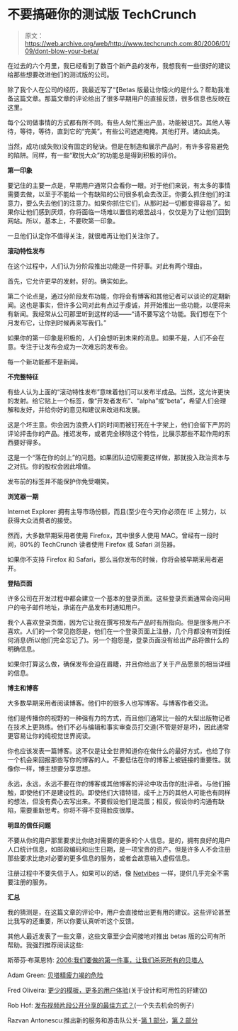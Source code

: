 # 不要搞砸你的测试版 TechCrunch

> 原文：<https://web.archive.org/web/http://www.techcrunch.com:80/2006/01/09/dont-blow-your-beta/>

在过去的六个月里，我已经看到了数百个新产品的发布，我想我有一些很好的建议给那些想要改进他们的测试版的公司。

除了我个人在公司的经历，我最近写了“【Betas 版最让你恼火的是什么？帮助我准备这篇文章。那篇文章的评论给出了很多早期用户的直接反馈，很多信息也反映在这里。

每个公司做事情的方式都有所不同。有些人匆忙推出产品，功能被诅咒。其他人等待，等待，等待，直到它的“完美”。有些公司遮遮掩掩。其他打开。诸如此类。

当然，成功(或失败)没有固定的秘诀。但是在制造和展示产品时，有许多容易避免的陷阱。同样，有一些“取悦大众”的功能总是得到积极的评价。

**第一印象**

要记住的主要一点是，早期用户通常只会看你一眼。对于他们来说，有太多的事情需要去做，以至于不能给一个有缺陷的公司很多机会去改正。你要么抓住他们的注意力，要么失去他们的注意力。如果你抓住它们，从那时起一切都变得容易了。如果你让他们感到厌烦，你将面临一场难以置信的艰苦战斗，仅仅是为了让他们回到网站。所以，基本上，不要吹第一印象。

一旦他们认定你不值得关注，就很难再让他们关注你了。

**滚动特性发布**

在这个过程中，人们认为分阶段推出功能是一件好事。对此有两个理由。

首先，它允许更早的发射。好的。确实如此。

第二个论点是，通过分阶段发布功能，你将会有博客和其他记者可以谈论的定期新闻。这也是事实，但许多公司对此有点过于虔诚，并开始推出一些功能，以便将来有新闻。我经常从公司那里听到这样的话——“请不要写这个功能。我们想在下个月发布它，让你到时候再来写我们。”

如果你的第一印象是积极的，人们会想听到未来的消息。如果不是，人们不会在意。专注于让发布会成为一次难忘的发布会。

每一个新功能都不是新闻。

**不完整特征**

有些人认为上面的“滚动特性发布”意味着他们可以发布半成品。当然，这允许更快的发射。给它贴上一个标签，像“开发者发布”、“alpha”或“beta”，希望人们会理解和友好，并给你好的意见和建议来改进和发展。

这是个坏主意。你会因为浪费人们的时间而被钉死在十字架上，他们会留下严厉的评论抨击你的产品。推迟发布，或者完全移除这个特性，比展示那些不起作用的东西要好得多。

这是一个“落在你的剑上”的问题。如果团队迫切需要这样做，那就投入政治资本与之对抗。你的股权会因此增值。

发布前的标签并不能保护你免受嘲笑。

**浏览器一期**

Internet Explorer 拥有主导市场份额，而且(至少在今天)你必须在 IE 上努力，以获得大众消费者的接受。

然而，大多数早期采用者使用 Firefox，其中很多人使用 MAC。曾经有一段时间，80%的 TechCrunch 读者使用 Firefox 或 Safari 浏览器。

如果你不支持 Firefox 和 Safari，那么当你发布的时候，你将会被早期采用者避开。

**登陆页面**

许多公司在开发过程中都会建立一个基本的登录页面。这些登录页面通常会询问用户的电子邮件地址，承诺在产品发布时通知用户。

我个人喜欢登录页面，因为它让我在撰写预发布产品时有所指向。但是很多用户不喜欢。人们的一个常见抱怨是，他们在一个登录页面上注册，几个月都没有听到任何消息(所以他们完全忘记了)。另一个抱怨是，登录页面没有给出产品将做什么的明确信息。

如果你打算这么做，确保发布会迫在眉睫，并且你给出了关于产品愿景的相当详细的信息。

**博主和博客**

大多数早期采用者阅读博客。他们中的很多人也写博客。与博客作者交流。

他们是传播你的视野的一种强有力的方式，而且他们通常比一般的大型出版物记者在技术上更熟练。他们不必与编辑和事实审查员打交道(不管是好是坏)，因此通常更容易让你的纯视觉世界阅读。

你也应该发表一篇博客。这不仅是让全世界知道你在做什么的最好方式，也给了你一个机会来回报那些写你的博客的人。不要低估在你的博客上被链接的重要性。就像你一样，博主想要分享思想。

永远，永远，永远不要在你的博客或其他博客的评论中攻击你的批评者。与他们接触，即使他们不是建设性的。即使他们大错特错，成千上万的其他人可能也有同样的想法，但没有费心去写出来。不要假设他们是混蛋；相反，假设你的沟通有缺陷，需要重新思考。你将不得不变得脸皮很厚。

**明显的信任问题**

不要从你的用户那里要求比你绝对需要的更多的个人信息。是的，拥有良好的用户人口统计信息，如邮政编码和出生日期，是一项宝贵的资产。但是许多人不会注册那些要求比绝对必要的更多信息的服务，或者会故意输入虚假信息。

注册过程中不要失信于人。如果可以的话，像 [Netvibes](https://web.archive.org/web/20221208235409/http://www.netvibes.com/) 一样，提供几乎完全不需要注册的服务。

**汇总**

我的猜测是，在这篇文章的评论中，用户会直接给出更有用的建议。这些评论甚至比我写的还重要，所以你要认真听听这个反馈。

其他人最近发表了一些文章，这些文章至少会间接地对推出 betas 版的公司有所帮助。我强烈推荐阅读这些:

斯蒂芬·布莱恩特: [2006:我们要做的第一件事，让我们杀死所有的贝塔人](https://web.archive.org/web/20221208235409/http://www.publish.com/article2/0,1759,1905917,00.asp?kc=PBRSS05039TX1K0000781%20-%20eskoboo%20example)

Adam Green: [贝塔精疲力竭的危险](https://web.archive.org/web/20221208235409/http://darwinianweb.com/archive/2005/151.html)

Fred Oliveira: [更少的模板，更多的用户体验](https://web.archive.org/web/20221208235409/http://webreakstuff.com/blog/2005/12/less-templates-more-user-experience/)(关于设计和可用性的好建议)

Rob Hof: [发布视频片段公开分享的最佳方式？](https://web.archive.org/web/20221208235409/http://www.businessweek.com/the_thread/techbeat/archives/2005/12/best_way_to_pos.html?campaign_id=rss_blog_blogspotting)(一个失去机会的例子)

Razvan Antonescu:推出新的服务和游击队公关-[第 1 部分](https://web.archive.org/web/20221208235409/http://www.razvan-antonescu.info/launching-a-new-service-and-guerilla-pr)，[第 2 部分](https://web.archive.org/web/20221208235409/http://www.razvan-antonescu.info/launching-a-new-service-and-guerilla-pr-part-2)